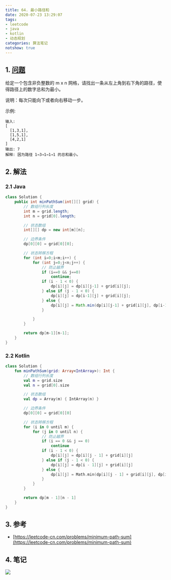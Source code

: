 ```yaml
---
title: 64. 最小路径和
date: 2020-07-23 13:29:07
tags:
- leetcode
- java
- kotlin
- 动态规划
categories: 算法笔记
notshow: true
---
```

## 1. [问题](https://leetcode-cn.com/problems/minimum-path-sum)
给定一个包含非负整数的 m x n 网格，请找出一条从左上角到右下角的路径，使得路径上的数字总和为最小。

说明：每次只能向下或者向右移动一步。

示例:
```
输入:
[
  [1,3,1],
  [1,5,1],
  [4,2,1]
]
输出: 7
解释: 因为路径 1→3→1→1→1 的总和最小。
```

<!--more-->

## 2. 解法

### 2.1 Java
```java
class Solution {
    public int minPathSum(int[][] grid) {
        // 数组行列长度
        int m = grid.length;
        int n = grid[0].length;

        // 状态数组
        int[][] dp = new int[m][n];

        // 边界条件
        dp[0][0] = grid[0][0];

        // 状态转移方程
        for (int i=0;i<m;i++) {
            for (int j=0;j<n;j++) {
                // 防止越界
                if (i==0 && j==0)
                    continue;
                if (i - 1 < 0) {
                    dp[i][j] = dp[i][j-1] + grid[i][j];
                } else if (j - 1 < 0) {
                    dp[i][j] = dp[i-1][j] + grid[i][j];
                } else {
                    dp[i][j] = Math.min(dp[i][j-1] + grid[i][j], dp[i-1][j] + grid[i][j]);
                }

            }
        }

        return dp[m-1][n-1];
    }
}
```

### 2.2 Kotlin
```kotlin
class Solution {
    fun minPathSum(grid: Array<IntArray>): Int {
        // 数组行列长度
        val m = grid.size
        val n = grid[0].size

        // 状态数组
        val dp = Array(m) { IntArray(n) }

        // 边界条件
        dp[0][0] = grid[0][0]

        // 状态转移方程
        for (i in 0 until m) {
            for (j in 0 until n) {
                // 防止越界
                if (i == 0 && j == 0)
                    continue
                if (i - 1 < 0) {
                    dp[i][j] = dp[i][j - 1] + grid[i][j]
                } else if (j - 1 < 0) {
                    dp[i][j] = dp[i - 1][j] + grid[i][j]
                } else {
                    dp[i][j] = Math.min(dp[i][j - 1] + grid[i][j], dp[i - 1][j] + grid[i][j])
                }
            }
        }

        return dp[m - 1][n - 1]
    }
}
```

## 3. 参考
- [https://leetcode-cn.com/problems/minimum-path-sum](https://leetcode-cn.com/problems/minimum-path-sum)

## 4. 笔记
![](https://777blog.oss-cn-shanghai.aliyuncs.com/leetcode/leetcode-64.jpg)




